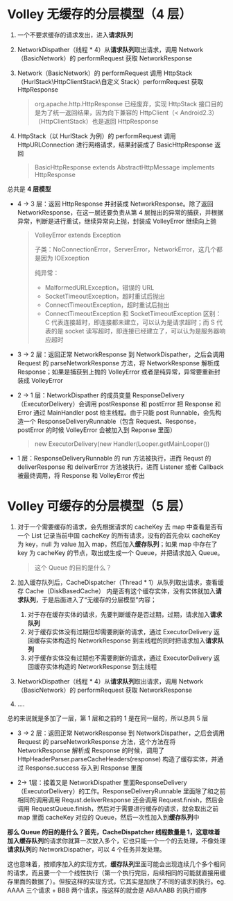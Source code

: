 # Volley 无缓存的分层模型（4 层）

1. 一个不要求缓存的请求发出，进入**请求队列**

2. NetworkDispather（线程 * 4）从**请求队列**取出请求，调用 Network（BasicNetwork）的 performRequest 获取 NetworkResponse

3. Network（BasicNetwork）的 performRequest 调用 HttpStack（HurlStack\HttpClientStack\自定义 Stack）performRequest 获取 HttpResponse

   > org.apache.http.HttpResponse 已经废弃，实现 HttpStack 接口目的是为了统一返回结果，因为向下兼容的 HttpClient（< Android2.3）（HttpClientStack）也是返回 HttpResponse

4. HttpStack（以 HurlStack 为例）的 performRequest 调用 HttpURLConnection 进行网络请求，结果封装成了 BasicHttpResponse 返回

   > BasicHttpResponse extends AbstractHttpMessage implements HttpResponse

总共是 **4 层模型**

- 4 -> 3 层：返回 HttpResponse 并封装成 NetworkResponse。除了返回 NetworkResponse，在这一层还要负责从第 4 层抛出的异常的捕获，并根据异常，判断是进行重试，继续异常向上抛，封装成 VolleyError 继续向上抛

  > VolleyError extends Exception
  >
  > 子类：NoConnectionError，ServerError，NetworkError，这几个都是因为 IOException
  >
  > 纯异常：
  >
  > - MalformedURLException，错误的 URL
  > - SocketTimeoutException，超时重试后抛出
  > - ConnectTimeoutException，超时重试后抛出
  > - ConnectTimeoutException 和 SocketTimeoutException 区别：C 代表连接超时，即连接都未建立，可以认为是请求超时；而 S 代表的是 socket 读写超时，即连接已经建立了，可以认为是服务器响应超时

- 3 -> 2 层：返回正常 NetworkResponse 到 NetworkDispather，之后会调用 Request 的 parseNetworkResponse 方法，将 NetworkResponse 解析成 Response；如果是捕获到上抛的 VolleyError 或者是纯异常，异常要重新封装成 VolleyError

- 2 -> 1 层：NetworkDispather 的成员变量 ResponseDelivery（ExecutorDelivery）会调用 postResponse 和 postError 把 Response 和 Error 通过 MainHandler post 给主线程。由于只能 post Runnable，会先构造一个 ResponseDeliveryRunnable（包含 Request、Response，postError 的时候 VolleyError 会被加入到 Reponse 里面）

  > new ExecutorDelivery(new Handler(Looper.getMainLooper())

- 1 层：ResponseDeliveryRunnable 的 run 方法被执行，进而 Requst 的 deliverResponse 和 deliverError 方法被执行，进而 Listener 或者 Callback 被最终调用，将 Response 和 VolleyError 传出



# Volley 可缓存的分层模型（5 层）

1. 对于一个需要缓存的请求，会先根据请求的 cacheKey 去 map 中查看是否有一个 List 记录当前中国 cacheKey 的所有请求，没有的首先会以 cacheKey 为 key，null 为 value 加入 map，然后加入**缓存队列**；如果 map 中存在了 key 为 cacheKey 的节点，取出或生成一个 Queue，并把请求加入 Queue。

   > 这个 Queue 的目的是什么？

2. 加入缓存队列后，CacheDispatcher（Thread * 1）从队列取出请求，查看缓存 Cache（DiskBasedCache） 内是否有这个缓存实体，没有实体就加入**请求队列**，于是后面进入了“无缓存的分层模型”内容；

   1. 对于存在缓存实体的请求，先要判断缓存是否过期，过期，请求加入**请求队列**
   2. 对于缓存实体没有过期但却需要刷新的请求，通过 ExecutorDelivery 返回缓存实体构造的 NetworkResponse 到主线程的同时把请求加入**请求队列**
   3. 对于缓存实体没有过期也不需要刷新的请求，通过 ExecutorDelivery 返回缓存实体构造的 NetworkResponse 到主线程

3. NetworkDispather（线程 * 4）从**请求队列**取出请求，调用 Network（BasicNetwork）的 performRequest 获取 NetworkResponse

4. ....

总的来说就是多加了一层，第 1 层和之前的 1 是在同一层的，所以总共 5 层

- 3 -> 2 层：返回正常 NetworkResponse 到 NetworkDispather，之后会调用 Request 的 parseNetworkResponse 方法，这个方法在将 NetworkResponse 解析成 Response 的时候，调用了 HttpHeaderParser.parseCacheHeaders(response) 构造了缓存实体，并通过 Response.success 存入到 Response 里面

- 2-> 1层：接着又是 NetworkDispather 里面ResponseDelivery（ExecutorDelivery）的工作。ResponseDeliveryRunnable 里面除了和之前相同的调用调用 Requst.deliverResponse 还会调用 Request.finish，然后会调用 RequestQueue.finish，然后对于需要进行缓存的请求，就会取出之前 map 里面 cacheKey 对应的 Queue，然后一次性加入到**缓存队列**中



**那么 Queue 的目的是什么？**首先，CacheDispatcher 线程数量是 1，这意味着加入**缓存队列**的请求你就算一次放入多个，它也只能一个一个的去处理，不像处理**请求队列**的 NetworkDispather，可以 4 个任务并发处理。

这也意味着，按顺序加入的实现方式，**缓存队列**里面可能会出现连续几个多个相同的请求，而且要一个一个线性执行（第一个执行完后，后续相同的可能就直接用缓存里面的数据了）。但按这样的实现方式，它其实是加快了不同的请求的执行。eg. AAAA 三个请求 + BBB 两个请求，按这样的就会是 ABAAABB 的执行顺序